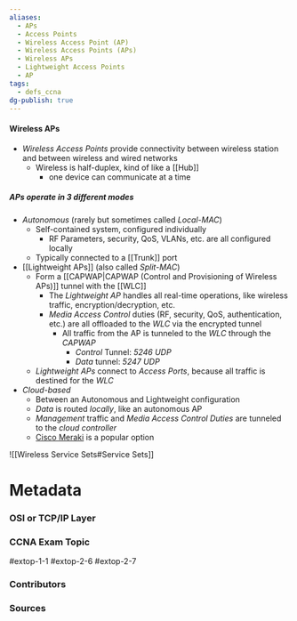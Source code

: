 ```yaml
---
aliases:
  - APs
  - Access Points
  - Wireless Access Point (AP)
  - Wireless Access Points (APs)
  - Wireless APs
  - Lightweight Access Points
  - AP
tags:
  - defs_ccna
dg-publish: true
---
```

#### Wireless APs
- *Wireless Access Points* provide connectivity between wireless station and between wireless and wired networks
	- Wireless is half-duplex, kind of like a [[Hub]]
		- one device can communicate at a time

##### **APs** operate in 3 different modes
- *Autonomous* (rarely but sometimes called *Local-MAC*)
	- Self-contained system, configured individually
		- RF Parameters, security, QoS, VLANs, etc. are all configured locally
	- Typically connected to a [[Trunk]] port
- [[Lightweight APs]] (also called *Split-MAC*)
	- Form a [[CAPWAP|CAPWAP (Control and Provisioning of Wireless APs)]] tunnel with the [[WLC]]
		- The *Lightweight AP* handles all real-time operations, like wireless traffic, encryption/decryption, etc.
		- *Media Access Control* duties (RF, security, QoS, authentication, etc.) are all offloaded to the *WLC* via the encrypted tunnel
			- All traffic from the AP is tunneled to the *WLC* through the *CAPWAP*
				- *Control* Tunnel: *5246 UDP*
				- *Data* tunnel: *5247 UDP*
	- *Lightweight APs* connect to *Access Ports*, because all traffic is destined for the *WLC*
- *Cloud-based*
	- Between an Autonomous and Lightweight configuration
	- *Data* is routed *locally*, like an autonomous AP
	- *Management* traffic and *Media Access Control Duties* are tunneled to the *cloud controller*
	- [Cisco Meraki](https://meraki.cisco.com/) is a popular option


![[Wireless Service Sets#Service Sets]]


# Metadata
### OSI or TCP/IP Layer

### CCNA Exam Topic
#extop-1-1 #extop-2-6 #extop-2-7
### Contributors

### Sources
